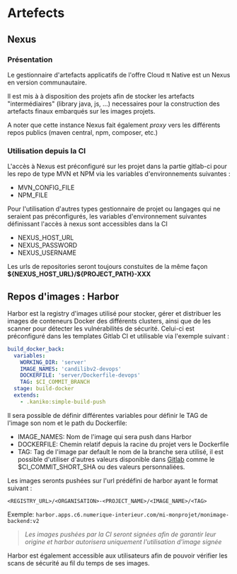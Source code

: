 # Artefects 

## Nexus

### Présentation
Le gestionnaire d'artefacts applicatifs de l'offre Cloud π Native est un Nexus en version communautaire.

Il est mis à à disposition des projets afin de stocker les artefacts "intermédiaires" (library java, js, ...) necessaires pour la construction des artefacts finaux embarqués sur les images projets.

A noter que cette instance Nexus fait également *proxy* vers les différents repos publics (maven central, npm, composer, etc.)


### Utilisation depuis la CI

L'accès à Nexus est préconfiguré sur les projet dans la partie gitlab-ci pour les repo de type MVN et NPM via les variables d'environnements suivantes :
 - MVN_CONFIG_FILE
 - NPM_FILE

Pour l'utilisation d'autres types gestionnaire de projet ou langages qui ne seraient pas préconfigurés, les variables d'environnement suivantes définissant l'accès à nexus sont accessibles dans la CI
 - NEXUS_HOST_URL
 - NEXUS_PASSWORD
 - NEXUS_USERNAME

Les urls de repositories seront toujours constuites de la même façon **\${NEXUS_HOST_URL}/${PROJECT_PATH}-XXX**

## Repos d'images : Harbor

Harbor est la registry d'images utilisé pour stocker, gérer et distribuer les images de conteneurs Docker des différents clusters, ainsi que de les scanner pour détecter les vulnérabilités de sécurité.
Celui-ci est préconfiguré dans les templates Gitlab CI et utilisable via l'exemple suivant :

```yaml
build_docker_back:
  variables:
    WORKING_DIR: 'server'
    IMAGE_NAMES: 'candilibv2-devops'
    DOCKERFILE: 'server/Dockerfile-devops'
    TAG: $CI_COMMIT_BRANCH
  stage: build-docker
  extends:
    - .kaniko:simple-build-push
```

Il sera possible de définir différentes variables pour définir le TAG de l'image son nom et le path du Dockerfile:
 - IMAGE_NAMES: Nom de l'image qui sera push dans Harbor
 - DOCKERFILE: Chemin relatif depuis la racine du projet vers le Dockerfile
 - TAG: Tag de l'image par default le nom de la branche sera utilisé, il est possible d'utiliser d'autres valeurs disponible dans [Gitlab](https://docs.gitlab.com/ee/ci/variables/predefined_variables.html) comme le $CI_COMMIT_SHORT_SHA ou des valeurs personnaliées.

Les images seronts pushées sur l'url prédéfini de harbor ayant le format suivant :

`<REGISTRY_URL>/<ORGANISATION>-<PROJECT_NAME>/<IMAGE_NAME>/<TAG>`

Exemple: `harbor.apps.c6.numerique-interieur.com/mi-monprojet/monimage-backend:v2`

> *Les images pushées par la CI seront signées afin de garantir leur origine et harbor autorisera uniquement l'utilisation d'image signée*

Harbor est également accessible aux utilisateurs afin de pouvoir vérifier les scans de sécurité au fil du temps de ses images.